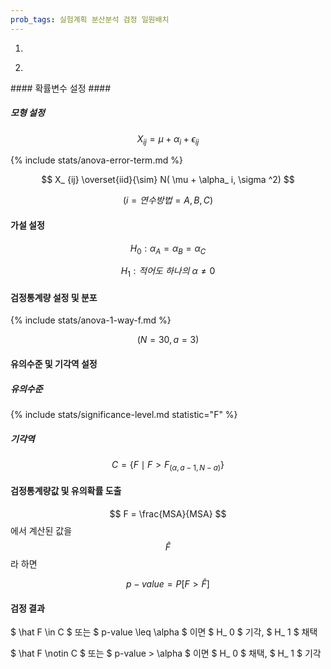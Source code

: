 ```yaml
---
prob_tags: 실험계획 분산분석 검정 일원배치
---
```

1)

<div>

</div>

2)

<div>
#### 확률변수 설정 ####

##### 모형 설정 #####

$$ X_ {ij} = \mu + \alpha_ i + \epsilon_ {ij} $$

{% include stats/anova-error-term.md %}

$$ X_ {ij} \overset{iid}{\sim} N( \mu + \alpha_ i, \sigma ^2) $$

$$ (i = 연수방법 = A, B, C) $$

#### 가설 설정 ####

$$ H_0 : \alpha_ A = \alpha_ B = \alpha_ C $$

$$ H_1 : 적어도\text{ }하나의\text{ }\alpha \neq 0 $$

#### 검정통계량 설정 및 분포 ####

{% include stats/anova-1-way-f.md %}

$$  (N = 30, a = 3) $$

#### 유의수준 및 기각역 설정 ####

##### 유의수준 #####

{% include stats/significance-level.md statistic="F" %}

##### 기각역 #####

$$ C = \{ F \mid F > F_ {(\alpha, a-1, N-a)} \} $$

#### 검정통계량값 및 유의확률 도출 ####

$$ F = \frac{MSA}{MSA} $$ 에서 계산된 값을 $$ \hat F $$ 라 하면

$$ p-value = P[F > \hat F] $$

#### 검정 결과 ####

$ \hat F \in C $ 또는 $ p-value \leq \alpha $ 이면 $ H_ 0 $ 기각, $ H_ 1 $ 채택

$ \hat F \notin C $ 또는 $ p-value > \alpha $ 이면 $ H_ 0 $ 채택, $ H_ 1 $ 기각

</div>